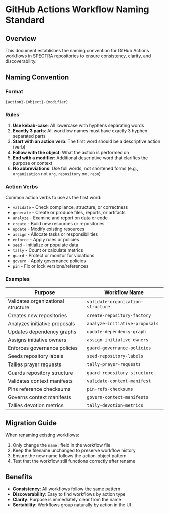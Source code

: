 # GitHub Actions Workflow Naming Standard

## Overview

This document establishes the naming convention for GitHub Actions workflows in SPECTRA repositories to ensure consistency, clarity, and discoverability.

## Naming Convention

### Format
```
{action}-{object}-{modifier}
```

### Rules

1. **Use kebab-case**: All lowercase with hyphens separating words
2. **Exactly 3 parts**: All workflow names must have exactly 3 hyphen-separated parts
3. **Start with an action verb**: The first word should be a descriptive action (verb)
4. **Follow with the object**: What the action is performed on
5. **End with a modifier**: Additional descriptive word that clarifies the purpose or context
6. **No abbreviations**: Use full words, not shortened forms (e.g., `organization` not `org`, `repository` not `repo`)

### Action Verbs

Common action verbs to use as the first word:

- `validate` - Check compliance, structure, or correctness
- `generate` - Create or produce files, reports, or artifacts
- `analyze` - Examine and report on data or code
- `create` - Build new resources or repositories
- `update` - Modify existing resources
- `assign` - Allocate tasks or responsibilities
- `enforce` - Apply rules or policies
- `seed` - Initialize or populate data
- `tally` - Count or calculate metrics
- `guard` - Protect or monitor for violations
- `govern` - Apply governance policies
- `pin` - Fix or lock versions/references

### Examples

| Purpose | Workflow Name |
|---------|---------------|
| Validates organizational structure | `validate-organization-structure` |
| Creates new repositories | `create-repository-factory` |
| Analyzes initiative proposals | `analyze-initiative-proposals` |
| Updates dependency graphs | `update-dependency-graph` |
| Assigns initiative owners | `assign-initiative-owners` |
| Enforces governance policies | `guard-governance-policies` |
| Seeds repository labels | `seed-repository-labels` |
| Tallies prayer requests | `tally-prayer-requests` |
| Guards repository structure | `guard-repository-structure` |
| Validates context manifests | `validate-context-manifest` |
| Pins reference checksums | `pin-refs-checksums` |
| Governs context manifests | `govern-context-manifests` |
| Tallies devotion metrics | `tally-devotion-metrics` |

## Migration Guide

When renaming existing workflows:

1. Only change the `name:` field in the workflow file
2. Keep the filename unchanged to preserve workflow history
3. Ensure the new name follows the action-object pattern
4. Test that the workflow still functions correctly after rename

## Benefits

- **Consistency**: All workflows follow the same pattern
- **Discoverability**: Easy to find workflows by action type
- **Clarity**: Purpose is immediately clear from the name
- **Sortability**: Workflows group naturally by action in the UI